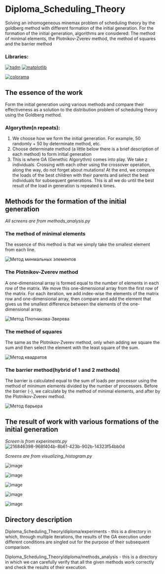 # Diploma_Scheduling_Theory
Solving an inhomogeneous minemax problem of scheduling theory by the goldberg method with different formation of the initial generation.
For the formation of the initial generation, algorithms are considered: The method of minimal elements, the Plotnikov-Zverev method, the method of squares and the barrier method

### Libraries:
<a href="https://tqdm.github.io/"><img src="https://user-images.githubusercontent.com/65871712/218451132-50037e38-fc79-41c1-b3b8-8fb89153f312.png" alt="tqdm"></a>
<a href="https://matplotlib.org/stable/index.html"><img src="https://user-images.githubusercontent.com/65871712/218449590-b1a28106-1c93-487a-a74a-eefe422006a5.png" alt="matplotlib"></a>

<a href="https://pypi.org/project/colorama/"><img src="https://user-images.githubusercontent.com/65871712/218449346-3b8335f9-5974-4d47-a385-5ce6e3666891.png" alt="colorama"></a>

## The essence of the work
Form the initial generation using various methods and compare their effectiveness as a solution to the distribution problem of scheduling theory using the Goldberg method.
### Algorythm(n repeats):
1. We choose how we form the initial generation. For example, 50 randomly + 50 by determinate method, etc.
2. Choose determinate method (a little below there is a brief description of each method) to form initial generation
3. This is where GA (Genethic Algorythm) comes into play. We take z individuals. Crossing with each other using the crossover operation, along the way, do not forget about mutations! At the end, we compare the loads of the best children with their parents and select the best individuals for subsequent generations. This is all we do until the best result of the load in generation is repeated k times.

## Methods for the formation of the initial generation
*All screens are from methods_analysis.py*

### The method of minimal elements
The essence of this method is that we simply take the smallest element from each line.

![Метод минмальных элементов](https://user-images.githubusercontent.com/65871712/216844865-c2ba9ff0-0cd9-4bf7-a0a6-f49ba334baec.png)

### The Plotnikov-Zverev method
A one-dimensional array is formed equal to the number of elements in each row of the matrix. 
We move this one-dimensional array from the first row of the matrix. 
For each iteration, we add index-wise the elements of the matrix row and one-dimensional array, then compare and add the element that gives us the smallest difference between the elements of the one-dimensional array.

![Метод Плотникова-Зверева](https://user-images.githubusercontent.com/65871712/216844871-f02687c4-6b9f-48b2-82e6-5edc6f5c0917.png) 

### The method of squares
The same as the Plotnikov-Zverev method, only when adding we square the sum and then select the element with the least square of the sum.

![Метод квадратов](https://user-images.githubusercontent.com/65871712/216844874-3cee8510-4f5f-4b61-8c99-471bd514c546.png)

### The barrier method(hybrid of 1 and 2 methods)
The barrier is calculated equal to the sum of loads per processor using the method of minimum elements divided by the number of processors.
Before the barrier (-), we calculate by the method of minimal elements, and after by the Plotnikov-Zverev method.

![Метод барьера](https://user-images.githubusercontent.com/65871712/216844878-f418f483-3b91-40f1-b7ef-3178f9afffa1.png)


## The result of work with various formations of the initial generation
*Screen is from experiments.py*
![216846398-968f404b-8b61-423b-902b-14323f54bb0d](https://user-images.githubusercontent.com/65871712/216846824-0aa1f0d9-1c67-4031-b387-67a0bd255eb8.png)

*Screens are from visualizing_histogram.py*

![image](https://user-images.githubusercontent.com/65871712/218283100-528414bd-0ded-4d2d-b133-bf1970947cbb.png)

![image](https://user-images.githubusercontent.com/65871712/218254541-6d6d1ee9-418e-4949-a8d0-37e5cfcfc2ba.png)

![image](https://user-images.githubusercontent.com/65871712/218282253-48925756-8f1f-413f-9421-61a920cf8512.png)

![image](https://user-images.githubusercontent.com/65871712/218282259-b20de175-5f61-4cf2-8bdf-990f91966572.png)

![image](https://user-images.githubusercontent.com/65871712/218282241-1d7a8fff-b064-4303-bbc0-d06b49975812.png)


## Directory description
Diploma_Scheduling_Theory/diploma/experiments - this is a directory in which, through multiple iterations, the results of the GA execution under different conditions are singled out for the purpose of their subsequent comparison.

Diploma_Scheduling_Theory/diploma/methods_analysis - this is a directory in which we can carefully verify that all the given methods work correctly and check the results of their execution.
